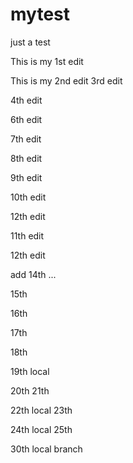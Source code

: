 # mytest
just a test

This is my 1st edit 

This is my 2nd edit
3rd edit

4th edit


6th edit

7th edit

8th edit

9th edit

10th edit

12th edit 

11th edit


12th edit

add 14th ...

15th

16th

17th

18th

19th local

20th
21th

22th local
23th

24th local
25th

30th local branch